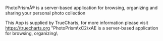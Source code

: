 PhotoPrismÂ® is a server-based application for browsing, organizing and sharing your personal photo collection

This App is supplied by TrueCharts, for more information please visit https://truecharts.org
"PhotoPrism\xC2\xAE is a server-based application for browsing, organizing\
